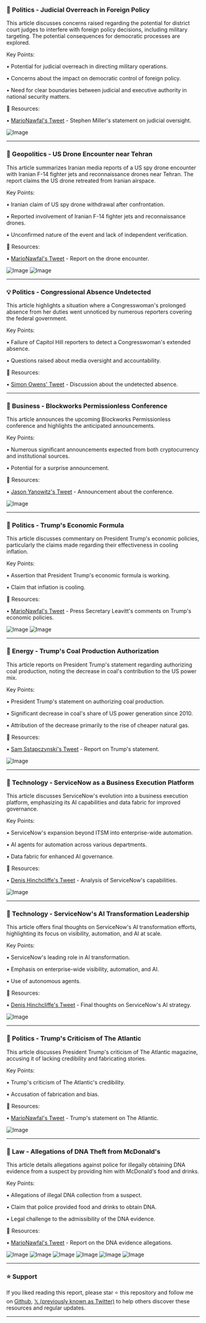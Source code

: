 ### 🤖 Politics - Judicial Overreach in Foreign Policy

This article discusses concerns raised regarding the potential for district court judges to interfere with foreign policy decisions, including military targeting.  The potential consequences for democratic processes are explored.


Key Points:

•  Potential for judicial overreach in directing military operations.


•  Concerns about the impact on democratic control of foreign policy.


•  Need for clear boundaries between judicial and executive authority in national security matters.



🔗 Resources:

• [MarioNawfal's Tweet](https://x.com/MarioNawfal/status/1901793171786645750) -  Stephen Miller's statement on judicial oversight.

![Image](https://pbs.twimg.com/ext_tw_video_thumb/1901775706037620736/pu/img/rvTrEfAiLP6zD8Hs.jpg)


---

### 🤖 Geopolitics - US Drone Encounter near Tehran

This article summarizes Iranian media reports of a US spy drone encounter with Iranian F-14 fighter jets and reconnaissance drones near Tehran.  The report claims the US drone retreated from Iranian airspace.


Key Points:

•  Iranian claim of US spy drone withdrawal after confrontation.


•  Reported involvement of Iranian F-14 fighter jets and reconnaissance drones.


•  Unconfirmed nature of the event and lack of independent verification.



🔗 Resources:

• [MarioNawfal's Tweet](https://x.com/MarioNawfal/status/1901793145538719955) -  Report on the drone encounter.

![Image](https://pbs.twimg.com/media/GmSGwyYWIAAd0Cl?format=jpg&name=small)
![Image](https://pbs.twimg.com/media/GmQxDU-boAAbWVk?format=jpg&name=240x240)


---

### 💡 Politics - Congressional Absence Undetected

This article highlights a situation where a Congresswoman's prolonged absence from her duties went unnoticed by numerous reporters covering the federal government.


Key Points:

•  Failure of Capitol Hill reporters to detect a Congresswoman's extended absence.


•  Questions raised about media oversight and accountability.



🔗 Resources:

• [Simon Owens' Tweet](https://t.co/XVfUlDnryh) -  Discussion about the undetected absence.


---

### 🚀 Business - Blockworks Permissionless Conference

This article announces the upcoming Blockworks Permissionless conference and highlights the anticipated announcements.


Key Points:

•  Numerous significant announcements expected from both cryptocurrency and institutional sources.


•  Potential for a surprise announcement.



🔗 Resources:

• [Jason Yanowitz's Tweet](https://x.com/JasonYanowitz/status/1901772629238759746) -  Announcement about the conference.

![Image](https://pbs.twimg.com/media/GmR0CbRWQAANY8t?format=jpg&name=small)


---

### 🤖 Politics - Trump's Economic Formula

This article discusses commentary on President Trump's economic policies, particularly the claims made regarding their effectiveness in cooling inflation.


Key Points:

• Assertion that President Trump's economic formula is working.


•  Claim that inflation is cooling.



🔗 Resources:

• [MarioNawfal's Tweet](https://x.com/MarioNawfal/status/1901775556082851939) - Press Secretary Leavitt's comments on Trump's economic policies.

![Image](https://pbs.twimg.com/ext_tw_video_thumb/1901755213478027264/pu/img/J18WFY7bAJN6NUoh.jpg)
![Image](https://pbs.twimg.com/ext_tw_video_thumb/1901742328605478912/pu/img/QzAO3T4SpVDBjFJ6?format=jpg&name=240x240)


---

### 🤖 Energy - Trump's Coal Production Authorization

This article reports on President Trump's statement regarding authorizing coal production, noting the decrease in coal's contribution to the US power mix.


Key Points:

•  President Trump's statement on authorizing coal production.


•  Significant decrease in coal's share of US power generation since 2010.


•  Attribution of the decrease primarily to the rise of cheaper natural gas.



🔗 Resources:

• [Sam Sstapczynski's Tweet](https://x.com/SStapczynski/status/1901775082063859715) -  Report on Trump's statement.

![Image](https://pbs.twimg.com/media/GmR2WrVaMAAPEI3?format=jpg&name=small)


---

### 🤖 Technology - ServiceNow as a Business Execution Platform

This article discusses ServiceNow's evolution into a business execution platform, emphasizing its AI capabilities and data fabric for improved governance.


Key Points:

•  ServiceNow's expansion beyond ITSM into enterprise-wide automation.


•  AI agents for automation across various departments.


•  Data fabric for enhanced AI governance.



🔗 Resources:

• [Denis Hinchcliffe's Tweet](https://x.com/dhinchcliffe/status/1901768409345393137) -  Analysis of ServiceNow's capabilities.

![Image](https://pbs.twimg.com/media/GmRse_ZXMAA4atU?format=png&name=small)


---

### 🤖 Technology - ServiceNow's AI Transformation Leadership

This article offers final thoughts on ServiceNow's AI transformation efforts, highlighting its focus on visibility, automation, and AI at scale.


Key Points:

•  ServiceNow's leading role in AI transformation.


•  Emphasis on enterprise-wide visibility, automation, and AI.


•  Use of autonomous agents.



🔗 Resources:

• [Denis Hinchcliffe's Tweet](https://x.com/dhinchcliffe/status/1901769601286848556) -  Final thoughts on ServiceNow's AI strategy.

![Image](https://pbs.twimg.com/media/GmRxWPMWkAAWRqG?format=jpg&name=small)


---

### 🤖 Politics - Trump's Criticism of The Atlantic

This article discusses President Trump's criticism of The Atlantic magazine, accusing it of lacking credibility and fabricating stories.


Key Points:

•  Trump's criticism of The Atlantic's credibility.


•  Accusation of fabrication and bias.



🔗 Resources:

• [MarioNawfal's Tweet](https://x.com/MarioNawfal/status/1901769408789303729) -  Trump's statement on The Atlantic.

![Image](https://pbs.twimg.com/media/GmRxMSNbYAENP_I?format=jpg&name=small)


---

### 🤖 Law - Allegations of DNA Theft from McDonald's

This article details allegations against police for illegally obtaining DNA evidence from a suspect by providing him with McDonald's food and drinks.


Key Points:

•  Allegations of illegal DNA collection from a suspect.


•  Claim that police provided food and drinks to obtain DNA.


•  Legal challenge to the admissibility of the DNA evidence.



🔗 Resources:

• [MarioNawfal's Tweet](https://x.com/MarioNawfal/status/1901762973187928556) -  Report on the DNA evidence allegations.

![Image](https://pbs.twimg.com/media/GmRfczGakAABVyN?format=jpg&name=small)
![Image](https://pbs.twimg.com/media/GmRfeZNbQAA_m13?format=jpg&name=360x360)
![Image](https://pbs.twimg.com/media/GmRffidXMAAGbd8?format=jpg&name=360x360)
![Image](https://pbs.twimg.com/media/Gl4opbLXEAA3evc?format=jpg&name=240x240)
![Image](https://pbs.twimg.com/media/Gl4opdCWIAACyeG?format=jpg&name=120x120)
![Image](https://pbs.twimg.com/media/Gl4opc-XYAEYdT6?format=jpg&name=120x120)


---

### ⭐️ Support

If you liked reading this report, please star ⭐️ this repository and follow me on [Github](https://github.com/Drix10), [𝕏 (previously known as Twitter)](https://x.com/DRIX_10_) to help others discover these resources and regular updates.

---